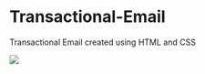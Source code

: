 # Transactional-Email
Transactional Email created using HTML and CSS

<img src="https://simbhe.github.io/Transactional-Email/blob/main/Images/Transactional-Email.png" style="max-width:100%">
